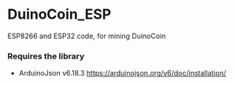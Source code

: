 # DuinoCoin_ESP
ESP8266 and ESP32 code, for mining DuinoCoin

### Requires the library
- ArduinoJson v6.18.3 https://arduinojson.org/v6/doc/installation/
